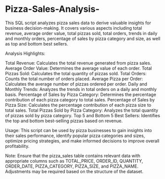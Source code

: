 # Pizza-Sales-Analysis-

This SQL script analyzes pizza sales data to derive valuable insights for business decision-making. It covers various aspects including total revenue, average order value, total pizzas sold, total orders, trends in daily and monthly orders, percentage of sales by pizza category and size, as well as top and bottom best sellers.

Analysis Highlights:

Total Revenue: Calculates the total revenue generated from pizza sales.
Average Order Value: Determines the average value of each order.
Total Pizzas Sold: Calculates the total quantity of pizzas sold.
Total Orders: Counts the total number of orders placed.
Average Pizza per Order: Calculates the average number of pizzas ordered per order.
Daily and Monthly Trends: Analyzes the trends in total orders on a daily and monthly basis.
Percentage of Sales by Pizza Category: Determines the percentage contribution of each pizza category to total sales.
Percentage of Sales by Pizza Size: Calculates the percentage contribution of each pizza size to total sales.
Total Pizzas Sold by Pizza Category: Analyzes the total quantity of pizzas sold by pizza category.
Top 5 and Bottom 5 Best Sellers: Identifies the top and bottom best-selling pizzas based on revenue.

Usage:
This script can be used by pizza businesses to gain insights into their sales performance, identify popular pizza categories and sizes, optimize pricing strategies, and make informed decisions to improve overall profitability.

Note:
Ensure that the pizza_sales table contains relevant data with appropriate columns such as TOTAL_PRICE, ORDER_ID, QUANTITY, ORDER_DATE, PIZZA_CATEGORY, PIZZA_SIZE, and PIZZA_NAME. Adjustments may be required based on the structure of the dataset.
